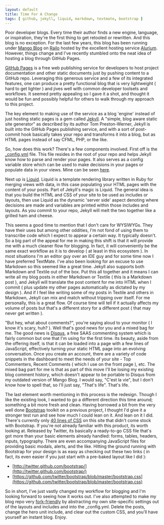 ```yaml
---
layout: default
title: Time For A Change
tags: [ github, jekyll, liquid, markdown, textmate, bootstrap ]
---
```


Poor developer blogs. Every time their author finds a new engine, language, or inspiration, they're the first thing to get retooled or rewritten. And this blog is no exception. For the last few years, this blog has been running under [Mango Blog] on [Railo] hosted by the excellent hosting service [Alurium]. However, things change and I've recently stumbled onto the neat idea of hosting a blog through GitHub Pages. 

[GitHub Pages] is a free web publishing service for developers to host project documentation and other static documents just by pushing content to a GitHub repo. Leveraging this generous service and a few of its integrated features, one can produce a pretty functional blog that is very lightweight ( hard to get lighter ) and jives well with common developer toolsets and workflows. It seemed pretty appealing so I gave it a shot, and thought it would be fun and possibly helpful for others to walk through my approach to this project.

The key element to making use of the service as a blog 'engine' instead of just hosting static pages is a gem called [Jekyll]. A "simple, blog aware static site generator" as described by its author Tom Preston-Werner, Jekyll is built into the GitHub Pages publishing service, and with a sort of post-commit hook basically takes your repo and transforms it into a blog, but as HTML pages instead of say CFML, PHP, or the like.

So, how does this work? There's a few components involved. First off is the [_config.yml] file. This file resides in the root of your repo and helps Jekyll know how to parse and render your pages. It also serves as a config variable store which can be used to make decisions in your pages or populate data in your views. Mine can be seen [here].

Next up is [Liquid]. Liquid is a template rendering library written in Ruby for merging views with data, in this case populating your HTML pages with the content of your posts. Part of Jekyll's magic is Liquid. The general idea is that you build the HTML and CSS of your site to be used as includes or layouts, then use Liquid as the dynamic 'server side' aspect denoting where decisions are made and variables are printed within those includes and layouts. As you commit to your repo, Jekyll will melt the two together like a grilled ham and cheese.

This seems a good time to mention that I don't care for WYSIWYGs. They have their uses but among other oddities, I'm not fond of using them to transcribe code which I expect to appear a certain way. It typically doesn't. So a big part of the appeal for me in making this shift is that it will provide me with a much cleaner flow for blogging. In fact, it will conveniently be the same exact workflow as it is to develop ( at least in this ecosystem ). In most situations I'm an editor guy over an IDE guy and for some time now I have preferred TextMate. I've also been looking for an excuse to use Markdown so this seemed like a great time. Jekyll also supports both Markdown and Textile out of the box. Put this all together and it means I can write all my blog posts in either Markdown or Textile ( this is a Markdown post ), and Jekyll will translate the post content for me into HTML when I commit ( plus update my other pages automatically as dictated by my design ). And if I feel like writing some of my posts in Textile and others in Markdown, Jekyll can mix and match without tripping over itself. For me personally, this is a great flow. Of course time will tell if it actually affects my volume of posts but that's a different story for a different post ( that may never get written ).

"But hey, what about comments?", you're saying aloud to your monitor ( I know it's scary, huh? ). Well that's good news for you and a mixed bag for me. The good news is [Disqus], a free SAAS commenting system which is fairly common but one that I'm using for the first time. Its beauty, aside from the offering itself, is that it can be loaded into a page with a few lines of JavaScript, effectively turning your static HTML page into an evolving conversation. Once you create an account, there are a variety of code snippets in the dashboard to meet the needs of your site - Top Commenters, Recent Comments ( which I use on the front page ), etc. The mixed bag part for me is that as part of this move I'll be losing my existing blog comment history, which doesn't appear to be portable to Disqus from my outdated version of Mango Blog. I would say, "C'est la vie", but I don't know how to spell that, so I'll just say, "That's life". That's life.

The last element worth mentioning in this process is the redesign. Though I like the existing look, I wanted to go a different direction this time around; something a bit more fresh and clean. Having borrowed a bit from the very well done [Bootstrap] toolkit on a previous project, I thought I'd give it a stronger test run and see how much I could lean on it. And lean on it I did. There's currently only [40 lines of CSS] on this site that didn't come stock with Bootstrap. If you're not already familiar with this product, its worth looking at. Released by Twitter, its basically a ready-to-go CSS file that's got more than your basic elements already handled: forms, tables, headers, inputs, typography. There are even accompanying JavaScript files for providing basic modals, alerts, and the like. Hitting the ground running with Bootstrap for your design is as easy as checking out these two links ( in fact, its even easier if you just start with a pre-baked layout like I did ):

- [http://twitter.github.com/bootstrap/](http://twitter.github.com/bootstrap/)
- [https://github.com/twitter/bootstrap/blob/master/bootstrap.css](https://github.com/twitter/bootstrap/blob/master/bootstrap.css)

So in short, I've just vastly changed my workflow for blogging and I'm looking forward to seeing how it works out. I've also attempted to make my blog repo very [fork-friendly] by abstracting my own site-specific settings out of the layouts and includes and into the _config.yml. Delete the posts, change the hero unit include, and clear out the custom CSS, and you'll have yourself an instant blog. Enjoy.


[Mango Blog]: http://mangoblog.org
[Railo]: http://getrailo.org
[Alurium]: http://www.alurium.com
[GitHub Pages]: https://pages.github.com
[Liquid]: http://liquidmarkup.org/
[Jekyll]: https://github.com/mojombo/jekyll
[_config.yml]: https://github.com/mojombo/jekyll/wiki/configuration
[here]: https://github.com/matt-hill/matt-hill.github.com/blob/master/_config.yml
[TextMate]: http://macromates.com/
[Disqus]: http://disqus.com/
[40 lines of CSS]: https://github.com/matt-hill/matt-hill.github.com/blob/master/css/custom.css
[Bootstrap]: http://twitter.github.com/bootstrap/
[fork-friendly]: https://github.com/matt-hill/matt-hill.github.com/